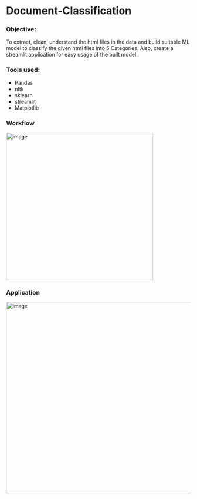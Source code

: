 # Document-Classification

### Objective: 
To extract, clean, understand the html files in the data and build suitable ML model to classify the given html files into 5 Categories. Also, create a streamlit application for easy usage of the built model.

### Tools used:
* Pandas
* nltk
* sklearn
* streamlit
* Matplotlib

### Workflow
<img width="401" alt="image" src="https://github.com/SharmilaAnanthasayanam/Document-Classification/assets/112562560/332a6e0b-6882-4bc5-9358-fa4ca03a602b">

### Application
<img width="519" alt="image" src="https://github.com/SharmilaAnanthasayanam/Document-Classification/assets/112562560/ef5b75e9-3e8f-40ad-809c-540819484acd">


